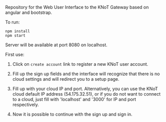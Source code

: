 Repository for the Web User Interface to the KNoT Gateway based on angular and bootstrap.

To run:

```
npm install
npm start
```

Server will be available at port 8080 on localhost.

First use:

1. Click on `create account` link to register a new KNoT user account.

2. Fill up the sign up fields and the interface will recognize that there is no cloud settings and will redirect you to a setup page.

3. Fill up with your cloud IP and port. Alternatively, you can use the KNoT cloud default IP address (54.175.32.51), or if you do not want to connect to a cloud, just fill with 'localhost' and '3000' for IP and port respectively.

4. Now it is possible to continue with the sign up and sign in.